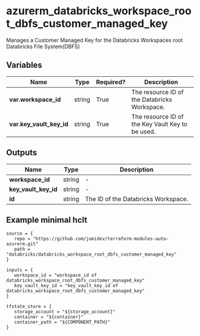 # azurerm_databricks_workspace_root_dbfs_customer_managed_key

Manages a Customer Managed Key for the Databricks Workspaces root Databricks File System(DBFS)

## Variables

| Name | Type | Required? |  Description |
| ---- | ---- | --------- |  ----------- |
| **var.workspace_id** | string | True | The resource ID of the Databricks Workspace. | 
| **var.key_vault_key_id** | string | True | The resource ID of the Key Vault Key to be used. | 



## Outputs

| Name | Type | Description |
| ---- | ---- | --------- | 
| **workspace_id** | string  | - | 
| **key_vault_key_id** | string  | - | 
| **id** | string  | The ID of the Databricks Workspace. | 

## Example minimal hclt

```hcl
source = {
   repo = "https://github.com/jumidev/terraform-modules-auto-azurerm.git" 
   path = "databricks/databricks_workspace_root_dbfs_customer_managed_key" 
}

inputs = {
   workspace_id = "workspace_id of databricks_workspace_root_dbfs_customer_managed_key" 
   key_vault_key_id = "key_vault_key_id of databricks_workspace_root_dbfs_customer_managed_key" 
}

tfstate_store = {
   storage_account = "${storage_account}" 
   container = "${container}" 
   container_path = "${COMPONENT_PATH}" 
}


```